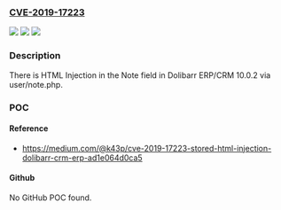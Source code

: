 ### [CVE-2019-17223](https://cve.mitre.org/cgi-bin/cvename.cgi?name=CVE-2019-17223)
![](https://img.shields.io/static/v1?label=Product&message=n%2Fa&color=blue)
![](https://img.shields.io/static/v1?label=Version&message=n%2Fa&color=blue)
![](https://img.shields.io/static/v1?label=Vulnerability&message=n%2Fa&color=brighgreen)

### Description

There is HTML Injection in the Note field in Dolibarr ERP/CRM 10.0.2 via user/note.php.

### POC

#### Reference
- https://medium.com/@k43p/cve-2019-17223-stored-html-injection-dolibarr-crm-erp-ad1e064d0ca5

#### Github
No GitHub POC found.

